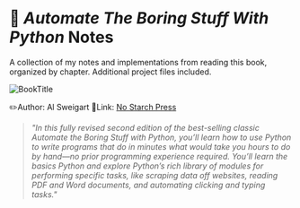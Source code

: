 # 📖 *Automate The Boring Stuff With Python* Notes

A collection of my notes and implementations from reading this book, organized by chapter. Additional project files included.

![BookTitle](https://learning.oreilly.com/library/cover/9781098122584/150w/)

✏️Author: Al Sweigart
🔗Link: [No Starch Press](https://nostarch.com/automate-boring-stuff-python-3rd-edition)

>*"In this fully revised second edition of the best-selling classic _Automate the Boring Stuff with Python_, you’ll learn how to use Python to write programs that do in minutes what would take you hours to do by hand—no prior programming experience required. You’ll learn the basics Python and explore Python’s rich library of modules for performing specific tasks, like scraping data off websites, reading PDF and Word documents, and automating clicking and typing tasks."*
